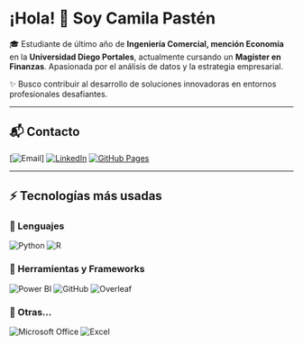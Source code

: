 # ¡Hola! 👋 Soy Camila Pastén

🎓 Estudiante de último año de **Ingeniería Comercial, mención Economía** en la **Universidad Diego Portales**, actualmente cursando un **Magíster en Finanzas**. Apasionada por el análisis de datos y la estrategia empresarial.

✨ Busco contribuir al desarrollo de soluciones innovadoras en entornos profesionales desafiantes.

---

## 📬 Contacto
[![Email]([![Gmail](https://img.shields.io/badge/Gmail-Contact-blue?style=flat&logo=gmail&logoColor=red&labelColor=white)](mailto:camipasten.2002@gmail.com))]
[![LinkedIn](https://img.shields.io/badge/LinkedIn-Connect-blue?style=flat&logo=linkedin&logoColor=white&labelColor=black)](https://www.linkedin.com/in/camila-pastén-barros/)
[![GitHub Pages](https://img.shields.io/badge/GitHub%20Pages-Visit%20Now-black?style=flat&logo=githubpages&logoColor=white)](https://camipasten.github.io/)


---

## ⚡ Tecnologías más usadas

### 🚀 Lenguajes
![Python](https://img.shields.io/badge/-Python-blue?style=flat&logo=python&logoColor=white)
![R](https://img.shields.io/badge/-R-blue?style=flat&logo=r&logoColor=white)

### 🧩 Herramientas y Frameworks
![Power BI](https://img.shields.io/badge/-Power%20BI-yellow?style=flat&logo=powerbi)
![GitHub](https://img.shields.io/badge/-GitHub-black?style=flat&logo=github)
![Overleaf](https://img.shields.io/badge/-Overleaf-green?style=flat&logo=latex)

### 📘 Otras...
![Microsoft Office](https://img.shields.io/badge/-Microsoft%20Office-red?style=flat&logo=microsoftoffice)
![Excel](https://img.shields.io/badge/-Excel-green?style=flat&logo=microsoftexcel)